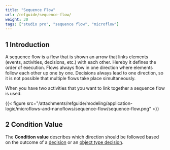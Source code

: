 ```yaml
---
title: "Sequence Flow"
url: /refguide/sequence-flow/
weight: 30
tags: ["studio pro", "sequence flow", "microflow"]
---
```


## 1 Introduction

A sequence flow is a flow that is shown an arrow that links elements (events, activities, decisions, etc.) with each other. Hereby it defines the order of execution. Flows always flow in one direction where elements follow each other up one by one. Decisions always lead to one direction, so it is not possible that multiple flows take place simultaneously.

When you have two activities that you want to link together a sequence flow is used.

{{< figure src="/attachments/refguide/modeling/application-logic/microflows-and-nanoflows/sequence-flow/sequence-flow.png" >}}

## 2 Condition Value

The **Condition value** describes which direction should be followed based on the outcome of a [decision](/refguide/decision/) or an [object type decision](/refguide/object-type-decision/).
